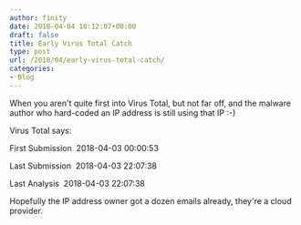 ```yaml
---
author: finity
date: 2018-04-04 10:12:07+00:00
draft: false
title: Early Virus Total Catch
type: post
url: /2018/04/early-virus-total-catch/
categories:
- Blog
---
```


When you aren't quite first into Virus Total, but not far off, and the malware author who hard-coded an IP address is still using that IP :-)





Virus Total says:




First Submission  2018-04-03 00:00:53










Last Submission  2018-04-03 22:07:38










Last Analysis  2018-04-03 22:07:38










Hopefully the IP address owner got a dozen emails already, they're a cloud provider.
